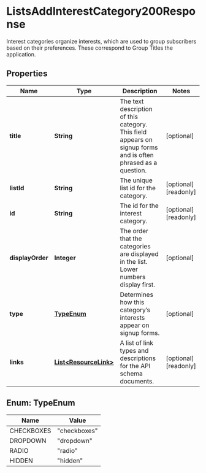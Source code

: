 

# ListsAddInterestCategory200Response

Interest categories organize interests, which are used to group subscribers based on their preferences. These correspond to Group Titles the application.

## Properties

| Name | Type | Description | Notes |
|------------ | ------------- | ------------- | -------------|
|**title** | **String** | The text description of this category. This field appears on signup forms and is often phrased as a question. |  [optional] |
|**listId** | **String** | The unique list id for the category. |  [optional] [readonly] |
|**id** | **String** | The id for the interest category. |  [optional] [readonly] |
|**displayOrder** | **Integer** | The order that the categories are displayed in the list. Lower numbers display first. |  [optional] |
|**type** | [**TypeEnum**](#TypeEnum) | Determines how this category’s interests appear on signup forms. |  [optional] |
|**links** | [**List&lt;ResourceLink&gt;**](ResourceLink.md) | A list of link types and descriptions for the API schema documents. |  [optional] [readonly] |



## Enum: TypeEnum

| Name | Value |
|---- | -----|
| CHECKBOXES | &quot;checkboxes&quot; |
| DROPDOWN | &quot;dropdown&quot; |
| RADIO | &quot;radio&quot; |
| HIDDEN | &quot;hidden&quot; |




